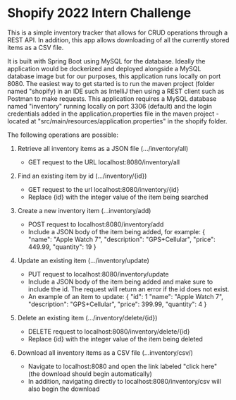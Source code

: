 # Shopify 2022 Intern Challenge

   This is a simple inventory tracker that allows for CRUD operations through a REST API. In addition, this app allows downloading of all the currently stored items as a CSV file. 

   It is built with Spring Boot using MySQL for the database. Ideally the application would be dockerized and deployed alongside a MySQL database image but for our purposes, this application runs locally on port 8080. The easiest way to get started is to run the maven project (folder named "shopify) in an IDE such as IntelliJ then using a REST client such as Postman to make requests. This application requires a MySQL database named "inventory" running locally on port 3306 (default) and the login credentials added in the application.properties file in the maven project - located at "src/main/resources/application.properties" in the shopify folder. 



The following operations are possible:

1. Retrieve all inventory items as a JSON file (.../inventory/all)
    - GET request to the URL localhost:8080/inventory/all


2. Find an existing item by id (.../inventory/{id})
    - GET request to the url localhost:8080/inventory/{id}
    - Replace {id} with the integer value of the item being searched


4. Create a new inventory item (...inventory/add)
    - POST request to localhost:8080/inventory/add
    - Include a JSON body of the item being added, for example:
      {
        "name": "Apple Watch 7",
        "description": "GPS+Cellular",
        "price": 449.99,
        "quantity": 19
      }
      
      
3. Update an existing item (.../inventory/update)
    - PUT request to localhost:8080/inventory/update
    - Include a JSON body of the item being added and make sure to include the id. The request will return an error if the id does not exist.
    - An example of an item to update:
      {
        "id": 1
        "name": "Apple Watch 7",
        "description": "GPS+Cellular",
        "price": 399.99,
        "quantity": 4
      }    


4. Delete an existing item (.../inventory/delete/{id})
    - DELETE request to localhost:8080/inventory/delete/{id}
    - Replace {id} with the integer value of the item being deleted


5. Download all inventory items as a CSV file (...inventory/csv/)
    - Navigate to localhost:8080 and open the link labeled "click here" (the download should begin automatically)
    - In addition, navigating directly to localhost:8080/inventory/csv will also begin the download

